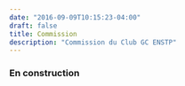 ```yaml
---
date: "2016-09-09T10:15:23-04:00"
draft: false
title: Commission
description: "Commission du Club GC ENSTP"
---
```


<h3 id="marketing-oriented-to-the-targated-customers">
En construction</h3>

<!-- <h4 id="marketing-improvement-strategy">Lorem ipsum dolor sit amet, consectetur adipisicing elit.</h4> -->

